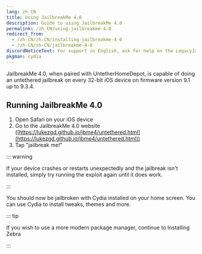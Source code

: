 ```yaml
---
lang: zh_CN
title: Using JailbreakMe 4.0
description: Guide to using JailbreakMe 4.0
permalink: /zh_CN/using-jailbreakme-4-0
redirect_from:
  - /zh-CN/zh-CN/installing-jailbreakme-4-0
  - /zh-CN/zh-CN/jailbreakme-4-0
discordNoticeText: For support in English, ask for help on the LegacyJailbreak [Discord Server](http://discord.legacyjailbreak.com/).
pkgman: cydia
---
```


JailbreakMe 4.0, when paired with UntetherHomeDepot, is capable of doing an untethered jailbreak on every 32-bit iOS device on firmware version 9.1 up to 9.3.4.

## Running JailbreakMe 4.0

1. Open Safari on your iOS device
1. Go to the JailbreakMe 4.0 website ([https://lukezgd.github.io/jbme4/untethered.html](https://lukezgd.github.io/jbme4/untethered.html))
1. Tap "jailbreak me!"

::: warning

If your device crashes or restarts unexpectedly and the jailbreak isn't installed, simply try running the exploit again until it does work.

:::

You should now be jailbroken with Cydia installed on your home screen. You can use Cydia to install <router-link to="/faq/#what-are-tweaks">tweaks</router-link>, themes and more.

::: tip

If you wish to use a more modern package manager, continue to <router-link to="/installing-zebra">Installing Zebra</router-link>

:::